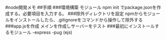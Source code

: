 #node開発メモ
##手順
###環境構築 モジュール
npm init でpackage.jsonを作成する。必要項目を入力する。
###除外ディレクトリを設定
npmからモジュールをインストールしたら、.gitignoreをコマンドから操作して除外する
###app.jsを作成
メインを作成しサーバーをテスト
###最初にインストールするモジュール
-express
-pug (ejs)
